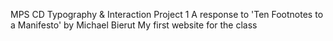 MPS CD Typography & Interaction Project 1
A response to 'Ten Footnotes to a Manifesto' by Michael Bierut
My first website for the class
